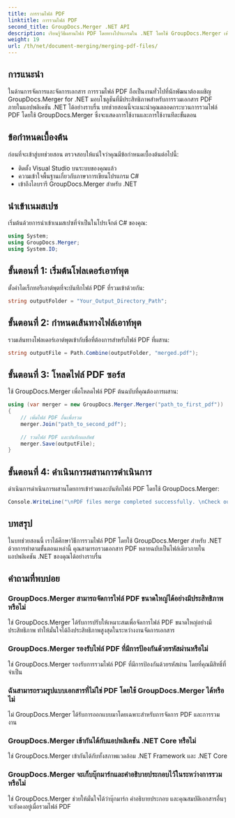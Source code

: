 ```yaml
---
title: การรวมไฟล์ PDF
linktitle: การรวมไฟล์ PDF
second_title: GroupDocs.Merger .NET API
description: เรียนรู้วิธีผสานไฟล์ PDF โดยทางโปรแกรมใน .NET โดยใช้ GroupDocs.Merger เพื่อการจัดการเอกสารที่ราบรื่น
weight: 19
url: /th/net/document-merging/merging-pdf-files/
---
```

## การแนะนำ
ในด้านการจัดการและจัดการเอกสาร การรวมไฟล์ PDF ถือเป็นงานทั่วไปที่นักพัฒนาต้องเผชิญ GroupDocs.Merger for .NET มอบโซลูชันที่มีประสิทธิภาพสำหรับการรวมเอกสาร PDF ภายในแอปพลิเคชัน .NET ได้อย่างราบรื่น บทช่วยสอนนี้จะแนะนำคุณตลอดกระบวนการรวมไฟล์ PDF โดยใช้ GroupDocs.Merger ซึ่งจะแสดงการใช้งานและการใช้งานทีละขั้นตอน
## ข้อกำหนดเบื้องต้น
ก่อนที่จะเข้าสู่บทช่วยสอน ตรวจสอบให้แน่ใจว่าคุณมีข้อกำหนดเบื้องต้นต่อไปนี้:
- ติดตั้ง Visual Studio บนระบบของคุณแล้ว
- ความเข้าใจพื้นฐานเกี่ยวกับภาษาการเขียนโปรแกรม C#
- เข้าถึงไลบรารี GroupDocs.Merger สำหรับ .NET

## นำเข้าเนมสเปซ
เริ่มต้นด้วยการนำเข้าเนมสเปซที่จำเป็นในโปรเจ็กต์ C# ของคุณ:
```csharp
using System; 
using GroupDocs.Merger;
using System.IO;
```
## ขั้นตอนที่ 1: เริ่มต้นโฟลเดอร์เอาท์พุต
ตั้งค่าไดเร็กทอรีเอาต์พุตที่จะบันทึกไฟล์ PDF ที่รวมเข้าด้วยกัน:
```csharp
string outputFolder = "Your_Output_Directory_Path";
```
## ขั้นตอนที่ 2: กำหนดเส้นทางไฟล์เอาท์พุต
รวมเส้นทางโฟลเดอร์เอาต์พุตเข้ากับชื่อที่ต้องการสำหรับไฟล์ PDF ที่ผสาน:
```csharp
string outputFile = Path.Combine(outputFolder, "merged.pdf");
```
## ขั้นตอนที่ 3: โหลดไฟล์ PDF ซอร์ส
ใช้ GroupDocs.Merger เพื่อโหลดไฟล์ PDF ต้นฉบับที่คุณต้องการผสาน:
```csharp
using (var merger = new GroupDocs.Merger.Merger("path_to_first_pdf"))
{
    // เพิ่มไฟล์ PDF อื่นเพื่อรวม
    merger.Join("path_to_second_pdf");
    
    // รวมไฟล์ PDF และบันทึกผลลัพธ์
    merger.Save(outputFile);
}
```
## ขั้นตอนที่ 4: ดำเนินการผสานการดำเนินการ
ดำเนินการดำเนินการผสานโดยการเข้าร่วมและบันทึกไฟล์ PDF โดยใช้ GroupDocs.Merger:
```csharp
Console.WriteLine("\nPDF files merge completed successfully. \nCheck output in {0}", outputFolder);
```

## บทสรุป
ในบทช่วยสอนนี้ เราได้ศึกษาวิธีการรวมไฟล์ PDF โดยใช้ GroupDocs.Merger สำหรับ .NET ด้วยการทำตามขั้นตอนเหล่านี้ คุณสามารถรวมเอกสาร PDF หลายฉบับเป็นไฟล์เดียวภายในแอปพลิเคชัน .NET ของคุณได้อย่างราบรื่น

## คำถามที่พบบ่อย
### GroupDocs.Merger สามารถจัดการไฟล์ PDF ขนาดใหญ่ได้อย่างมีประสิทธิภาพหรือไม่
ใช่ GroupDocs.Merger ได้รับการปรับให้เหมาะสมเพื่อจัดการไฟล์ PDF ขนาดใหญ่อย่างมีประสิทธิภาพ ทำให้มั่นใจได้ถึงประสิทธิภาพสูงสุดในระหว่างงานจัดการเอกสาร
### GroupDocs.Merger รองรับไฟล์ PDF ที่มีการป้องกันด้วยรหัสผ่านหรือไม่
ใช่ GroupDocs.Merger รองรับการรวมไฟล์ PDF ที่มีการป้องกันด้วยรหัสผ่าน โดยที่คุณมีสิทธิ์ที่จำเป็น
### ฉันสามารถรวมรูปแบบเอกสารที่ไม่ใช่ PDF โดยใช้ GroupDocs.Merger ได้หรือไม่
ไม่ GroupDocs.Merger ได้รับการออกแบบมาโดยเฉพาะสำหรับการจัดการ PDF และการรวมงาน
### GroupDocs.Merger เข้ากันได้กับแอปพลิเคชัน .NET Core หรือไม่
ใช่ GroupDocs.Merger เข้ากันได้กับทั้งสภาพแวดล้อม .NET Framework และ .NET Core
### GroupDocs.Merger จะเก็บบุ๊กมาร์กและคำอธิบายประกอบไว้ในระหว่างการรวมหรือไม่
ใช่ GroupDocs.Merger ช่วยให้มั่นใจได้ว่าบุ๊กมาร์ก คำอธิบายประกอบ และคุณสมบัติเอกสารอื่นๆ จะยังคงอยู่เมื่อรวมไฟล์ PDF